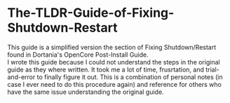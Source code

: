 # The-TLDR-Guide-of-Fixing-Shutdown-Restart

This guide is a simplified version the section of Fixing Shutdown/Restart found in Dortania's OpenCore Post-Install Guide.  
I wrote this guide  because I could not understand the steps in the original guide as they where written. It took me a lot of time, frusrtation, and trial-and-error to finally figure it out. This is a combination of personal notes (in case I ever need to do this procedure again) and reference for others who have the same issue understanding the original guide.
